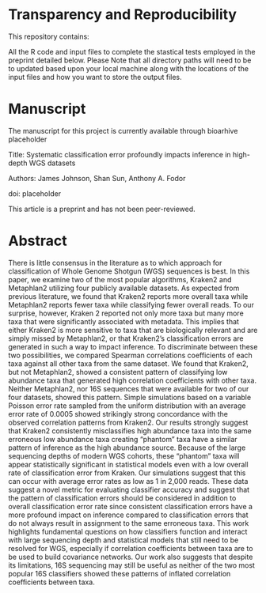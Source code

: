 # Transparency and Reproducibility

This repository contains:

All the R code and input files to complete the stastical tests employed in the preprint detailed below. 
Please Note that all directory paths will need to be to updated based upon your local machine along with the locations of the input files and how you want to store the output files.

# **Manuscript**

The manuscript for this project is currently available through              bioarhive placeholder

Title: Systematic classification error profoundly impacts inference in high-depth WGS datasets

Authors:
James Johnson, Shan Sun, Anthony A. Fodor

doi:          placeholder

This article is a preprint and has not been peer-reviewed.

# **Abstract**

There is little consensus in the literature as to which approach for classification of Whole Genome Shotgun (WGS) sequences is best. In this paper, we examine two of the most popular algorithms, Kraken2 and Metaphlan2 utilizing four publicly available datasets. As expected from previous literature, we found that Kraken2 reports more overall taxa while Metaphlan2 reports fewer taxa while classifying fewer overall reads. To our surprise, however, Kraken 2 reported not only more taxa but many more taxa that were significantly associated with metadata. This implies that either Kraken2 is more sensitive to taxa that are biologically relevant and are simply missed by Metaphlan2, or that Kraken2’s classification errors are generated in such a way to impact inference. To discriminate between these two possibilities, we compared Spearman correlations coefficients of each taxa against all other taxa from the same dataset. We found that Kraken2, but not Metaphlan2, showed a consistent pattern of classifying low abundance taxa that generated high correlation coefficients with other taxa. Neither Metaphlan2, nor 16S sequences that were available for two of our four datasets, showed this pattern.  Simple simulations based on a variable Poisson error rate sampled from the uniform distribution with an average error rate of 0.0005 showed strikingly strong concordance with the observed correlation patterns from Kraken2.  Our results strongly suggest that Kraken2 consistently misclassifies high abundance taxa into the same erroneous low abundance taxa creating “phantom” taxa have a similar pattern of inference as the high abundance source. Because of the large sequencing depths of modern WGS cohorts, these “phantom” taxa will appear statistically significant in statistical models even with a low overall rate of classification error from Kraken.  Our simulations suggest that this can occur with average error rates as low as 1 in 2,000 reads.   These data suggest a novel metric for evaluating classifier accuracy and suggest that the pattern of classification errors should be considered in addition to overall classification error rate since consistent classification errors have a more profound impact on inference compared to classification errors that do not always result in assignment to the same erroneous taxa.  This work highlights fundamental questions on how classifiers function and interact with large sequencing depth and statistical models that still need to be resolved for WGS, especially if correlation coefficients between taxa are to be used to build covariance networks. Our work also suggests that despite its limitations, 16S sequencing may still be useful as neither of the two most popular 16S classifiers showed these patterns of inflated correlation coefficients between taxa.
